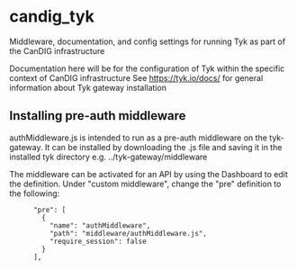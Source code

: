 # candig_tyk
Middleware, documentation, and config settings for running Tyk as part of the CanDIG infrastructure

Documentation here will be for the configuration of Tyk within the specific context of CanDIG infrastructure
See https://tyk.io/docs/ for general information about Tyk gateway installation

## Installing pre-auth middleware
authMiddleware.js is intended to run as a pre-auth middleware on the tyk-gateway. It can be installed by downloading the .js file and saving it in the installed tyk directory e.g. ../tyk-gateway/middleware

The middleware can be activated for an API by using the Dashboard to edit the definition. Under "custom middleware", change the "pre" definition to the following:
```
      "pre": [
        {
          "name": "authMiddleware",
          "path": "middleware/authMiddleware.js",
          "require_session": false
        }
      ],
```
